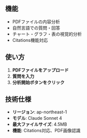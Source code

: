 ## 機能
- PDFファイルの内容分析
- 自然言語での質問・回答
- チャート・グラフ・表の視覚的分析
- Citations機能対応

## 使い方
1. **PDFファイルをアップロード**
2. **質問を入力**
3. **分析開始ボタンをクリック**

## 技術仕様
- **リージョン**: ap-northeast-1
- **モデル**: Claude Sonnet 4
- **最大ファイルサイズ**: 4.5MB
- **機能**: Citations対応、PDF画像認識